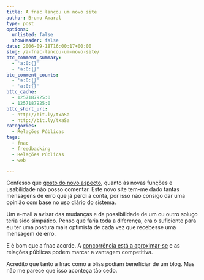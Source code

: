 ```yaml
---
title: A fnac lançou um novo site
author: Bruno Amaral
type: post
options:
  unlisted: false
  showHeader: false
date: 2006-09-18T16:00:17+00:00
slug: /a-fnac-lancou-um-novo-site/
btc_comment_summary:
  - 'a:0:{}'
  - 'a:0:{}'
btc_comment_counts:
  - 'a:0:{}'
  - 'a:0:{}'
bttc_cache:
  - 1257187925:0
  - 1257187925:0
bttc_short_url:
  - http://bit.ly/txaSa
  - http://bit.ly/txaSa
categories:
  - Relações Públicas
tags:
  - fnac
  - freedbacking
  - Relações Públicas
  - web

---
```

Confesso que [gosto do novo aspecto][1], quanto às novas funções e usabilidade não posso comentar. Este novo site tem-me dado tantas mensagens de erro que já perdi a conta, por isso não consigo dar uma opinião com base no uso diário do sistema.

Um e-mail a avisar das mudanças e da possibilidade de um ou outro soluço teria sido simpático. Penso que faria toda a diferença, era o suficiente para eu ter uma postura mais optimista de cada vez que recebesse uma mensagem de erro.

E é bom que a fnac acorde. A [concorrência está a aproximar-se][2] e as relações públicas podem marcar a vantagem competitiva.

Acredito que tanto a fnac como a bliss podiam beneficiar de um blog. Mas não me parece que isso aconteça tão cedo.

 [1]: http://www.fnac.pt
 [2]: http://www.bliss.pt/